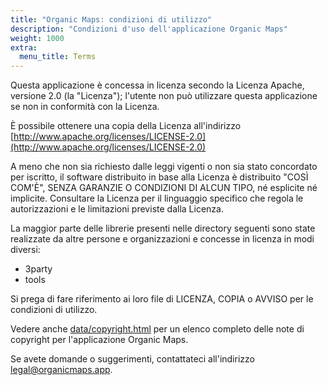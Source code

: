 ```yaml
---
title: "Organic Maps: condizioni di utilizzo"
description: "Condizioni d'uso dell'applicazione Organic Maps"
weight: 1000
extra:
  menu_title: Terms
---
```


Questa applicazione è concessa in licenza secondo la Licenza Apache, versione 2.0 (la "Licenza");
l'utente non può utilizzare questa applicazione se non in conformità con la Licenza.

È possibile ottenere una copia della Licenza all'indirizzo [http://www.apache.org/licenses/LICENSE-2.0](http://www.apache.org/licenses/LICENSE-2.0)

A meno che non sia richiesto dalle leggi vigenti o non sia stato concordato per iscritto, il software distribuito
in base alla Licenza è distribuito "COSÌ COM'È", SENZA GARANZIE O
CONDIZIONI DI ALCUN TIPO, né esplicite né implicite. Consultare la Licenza per il
linguaggio specifico che regola le autorizzazioni e le limitazioni previste dalla Licenza.

La maggior parte delle librerie presenti nelle directory seguenti sono state realizzate da altre persone
e organizzazioni e concesse in licenza in modi diversi:

- 3party
- tools

Si prega di fare riferimento ai loro file di LICENZA, COPIA o AVVISO per le condizioni di utilizzo.

Vedere anche [data/copyright.html](https://github.com/organicmaps/organicmaps/blob/master/data/copyright.html)
per un elenco completo delle note di copyright per l'applicazione Organic Maps.

Se avete domande o suggerimenti, contattateci all'indirizzo [legal@organicmaps.app](mailto:legal@organicmaps.app).
